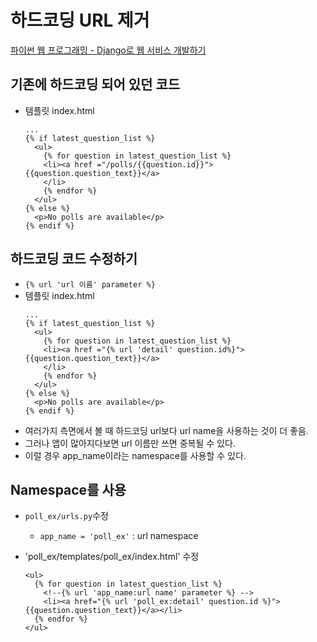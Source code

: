 # 하드코딩 URL 제거

[파이썬 웹 프로그래밍 - Django로 웹 서비스 개발하기](https://www.inflearn.com/course/django-%ED%8C%8C%EC%9D%B4%EC%8D%AC-%EC%9E%A5%EA%B3%A0-%EA%B0%95%EC%A2%8C/)


## 기존에 하드코딩 되어 있던 코드
  - 템플릿 index.html
    ```
    ...
    {% if latest_question_list %}
      <ul>
        {% for question in latest_question_list %}
        <li><a href ="/polls/{{question.id}}">{{question.question_text}}</a>
        </li>
        {% endfor %}
      </ul>
    {% else %}
      <p>No polls are available</p>
    {% endif %}
    ```

## 하드코딩 코드 수정하기
  - `{% url 'url 이름' parameter %}`
  - 템플릿 index.html
    ```
    ...
    {% if latest_question_list %}
      <ul>
        {% for question in latest_question_list %}
        <li><a href ="{% url 'detail' question.id%}">{{question.question_text}}</a>
        </li>
        {% endfor %}
      </ul>
    {% else %}
      <p>No polls are available</p>
    {% endif %}
    ```
  - 여러가지 측면에서 볼 때 하드코딩 url보다 url name을 사용하는 것이 더 좋음.
  - 그러나 앱이 많아지다보면 url 이름만 쓰면 중복될 수 있다.
  - 이럴 경우 app_name이라는 namespace를 사용할 수 있다.

## Namespace를 사용
  - `poll_ex/urls.py`수정
      - `app_name = 'poll_ex'` : url namespace

  - 'poll_ex/templates/poll_ex/index.html' 수정
    ```
    <ul>
      {% for question in latest_question_list %}
        <!--{% url 'app_name:url name' parameter %} -->
        <li><a href="{% url 'poll_ex:detail' question.id %}">{{question.question_text}}</a></li>
      {% endfor %}
    </ul>
    ```
